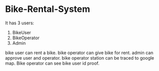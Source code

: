 # Bike-Rental-System

It has 3 users:
1. BikeUser
2. BikeOperator
3. Admin

bike user can rent a bike.
bike operator can give bike for rent.
admin can approve user and operator.
bike operator station can be traced to google map. 
Bike operator can see bike user id proof.
